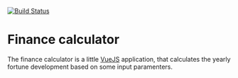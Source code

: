 [![Build Status](https://travis-ci.org/gossie/finance-calculator.svg?branch=master)](https://travis-ci.org/gossie/finance-calculator)

# Finance calculator

The finance calculator is a little [VueJS](https://vuejs.org) application, that calculates the yearly fortune development based on some input paramenters.
